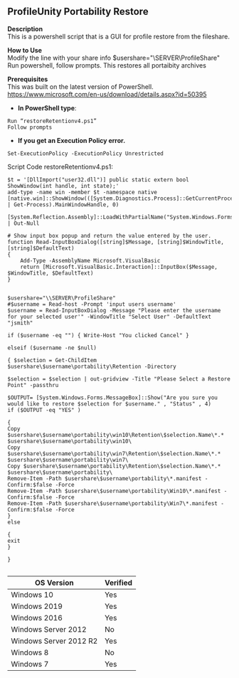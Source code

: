 ## ProfileUnity Portability Restore <br>

**Description** <br>
This is a powershell script that is a GUI for profile restore from the fileshare.<br>

**How to Use** <br>
Modify the line with your share info $usershare="\\SERVER\ProfileShare"
Run powershell, follow prompts. This restores all portaibity archives

**Prerequisites** <br>
This was built on the latest version of PowerShell.<br>
https://www.microsoft.com/en-us/download/details.aspx?id=50395 <br>


- **In PowerShell type**:
````
Run “restoreRetentionv4.ps1”
Follow prompts
````
- **If you get an Execution Policy error.**
````
Set-ExecutionPolicy -ExecutionPolicy Unrestricted
````


Script Code restoreRetentionv4.ps1:
````
$t = '[DllImport("user32.dll")] public static extern bool ShowWindow(int handle, int state);'
add-type -name win -member $t -namespace native
[native.win]::ShowWindow(([System.Diagnostics.Process]::GetCurrentProcess() | Get-Process).MainWindowHandle, 0)

[System.Reflection.Assembly]::LoadWithPartialName("System.Windows.Forms") | Out-Null

# Show input box popup and return the value entered by the user.
function Read-InputBoxDialog([string]$Message, [string]$WindowTitle, [string]$DefaultText)
{
    Add-Type -AssemblyName Microsoft.VisualBasic
    return [Microsoft.VisualBasic.Interaction]::InputBox($Message, $WindowTitle, $DefaultText)
}


$usershare="\\SERVER\ProfileShare"
#$username = Read-host -Prompt 'input users username'
$username = Read-InputBoxDialog -Message "Please enter the username for your selected user'" -WindowTitle "Select User" -DefaultText "jsmith"

if ($username -eq "") { Write-Host "You clicked Cancel" }

elseif ($username -ne $null)  

{ $selection = Get-ChildItem $usershare\$username\portability\Retention -Directory

$selection = $selection | out-gridview -Title "Please Select a Restore Point" -passthru

$OUTPUT= [System.Windows.Forms.MessageBox]::Show("Are you sure you would like to restore $selection for $username." , "Status" , 4) 
if ($OUTPUT -eq "YES" ) 

{
Copy $usershare\$username\portability\win10\Retention\$selection.Name\*.* $usershare\$username\portability\win10\
Copy $usershare\$username\portability\win7\Retention\$selection.Name\*.* $usershare\$username\portability\win7\
Copy $usershare\$username\portability\Retention\$selection.Name\*.* $usershare\$username\portability\
Remove-Item -Path $usershare\$username\portability\*.manifest -Confirm:$false -Force
Remove-Item -Path $usershare\$username\portability\Win10\*.manifest -Confirm:$false -Force
Remove-Item -Path $usershare\$username\portability\Win7\*.manifest -Confirm:$false -Force
} 
else 

{ 
exit 
}   
    
}


````




| OS Version  | Verified |
| ------------- | ------------- |
|Windows 10 | Yes |
|Windows 2019 | Yes |
|Windows 2016 | Yes |
|Windows Server 2012 | No |
|Windows Server 2012 R2 | Yes |
|Windows 8 | No |
|Windows 7 | Yes |